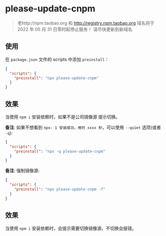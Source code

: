 # please-update-cnpm

> 老http://npm.taobao.org 和 http://registry.npm.taobao.org 域名将于 2022 年 05 月 31 日零时起停止服务！ 请尽快更新到新域名

## 使用

在 `package.json` 文件的 scripts 中添加 `preinstall`：

```json
{
  "scripts": {
    "preinstall": "npx please-update-cnpm"
  }
}
```
## 效果

当使用 `npm i` 安装依赖时，如果不是公司镜像源 提示切换。


**备注**: 如果不想看到 `npx: 1 安装成功，用时 xxxx 秒`，可以使用 `--quiet` 选项(或者 `-q`):

```json
{
  "scripts": {
    "preinstall": "npx -q please-update-cnpm"
  }
}
```

**备注**: 强制镜像源:

```json
{
  "scripts": {
    "preinstall": "npx please-update-cnpm -f"
  }
}
```
## 效果

当使用 `npm i` 安装依赖时，会提示需要切换镜像源，不切换会报错。

